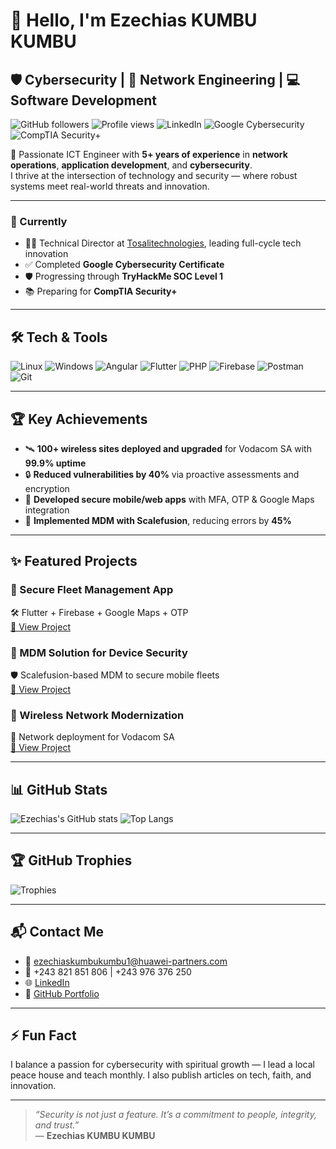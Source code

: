 # 👋 Hello, I'm Ezechias KUMBU KUMBU

## 🛡️ Cybersecurity | 📡 Network Engineering | 💻 Software Development

![GitHub followers](https://img.shields.io/github/followers/ezechiaskumbukumbu?label=Follow%20Me&style=social)
![Profile views](https://komarev.com/ghpvc/?username=ezechiaskumbukumbu&color=blue)
![LinkedIn](https://img.shields.io/badge/LinkedIn-blue?logo=linkedin&style=flat&link=https://www.linkedin.com/in/ezechias-kumbu-kumbu-779422315/)
![Google Cybersecurity](https://img.shields.io/badge/Google%20Cybersecurity-Certified-brightgreen)
![CompTIA Security+](https://img.shields.io/badge/CompTIA%20Security+-In%20Progress-orange)

🚀 Passionate ICT Engineer with **5+ years of experience** in **network operations**, **application development**, and **cybersecurity**.  
I thrive at the intersection of technology and security — where robust systems meet real-world threats and innovation.

---

### 🎯 Currently
- 👨‍💼 Technical Director at [Tosalitechnologies](https://github.com/ezechiaskumbukumbu), leading full-cycle tech innovation  
- ✅ Completed **Google Cybersecurity Certificate**  
- 🛡️ Progressing through **TryHackMe SOC Level 1**  
- 📚 Preparing for **CompTIA Security+**

---

## 🛠️ Tech & Tools

![Linux](https://img.shields.io/badge/Linux-Ubuntu-blue?logo=linux)
![Windows](https://img.shields.io/badge/Windows-OS-blue?logo=windows)
![Angular](https://img.shields.io/badge/Angular-red?logo=angular)
![Flutter](https://img.shields.io/badge/Flutter-blue?logo=flutter)
![PHP](https://img.shields.io/badge/PHP-purple?logo=php)
![Firebase](https://img.shields.io/badge/Firebase-yellow?logo=firebase)
![Postman](https://img.shields.io/badge/Postman-Tool-orange?logo=postman)
![Git](https://img.shields.io/badge/Git-Tool-orange?logo=git)

---

## 🏆 Key Achievements

- 🛰️ **100+ wireless sites deployed and upgraded** for Vodacom SA with **99.9% uptime**
- 🔒 **Reduced vulnerabilities by 40%** via proactive assessments and encryption
- 📱 **Developed secure mobile/web apps** with MFA, OTP & Google Maps integration
- 📲 **Implemented MDM with Scalefusion**, reducing errors by **45%**

---

## ✨ Featured Projects

### 🔹 Secure Fleet Management App  
🛠️ Flutter + Firebase + Google Maps + OTP  
[🔗 View Project](https://github.com/ezechiaskumbukumbu/project-link)

### 🔹 MDM Solution for Device Security  
🛡️ Scalefusion-based MDM to secure mobile fleets  
[🔗 View Project](https://github.com/ezechiaskumbukumbu/project-link)

### 🔹 Wireless Network Modernization  
📡 Network deployment for Vodacom SA  
[🔗 View Project](https://github.com/ezechiaskumbukumbu/project-link)

---

## 📊 GitHub Stats

![Ezechias's GitHub stats](https://github-readme-stats.vercel.app/api?username=ezechiaskumbukumbu&show_icons=true&theme=tokyonight)
![Top Langs](https://github-readme-stats.vercel.app/api/top-langs/?username=ezechiaskumbukumbu&layout=compact&theme=tokyonight)

---

## 🏆 GitHub Trophies

![Trophies](https://github-profile-trophy.vercel.app/?username=ezechiaskumbukumbu&theme=onedark&row=1&column=6)

---

## 📬 Contact Me

- 📧 [ezechiaskumbukumbu1@huawei-partners.com](mailto:ezechiaskumbukumbu1@huawei-partners.com)  
- 📱 +243 821 851 806 | +243 976 376 250  
- 🌐 [LinkedIn](https://www.linkedin.com/in/ezechias-kumbu-kumbu-779422315/)  
- 💼 [GitHub Portfolio](https://github.com/ezechiaskumbukumbu)

---

## ⚡ Fun Fact  
I balance a passion for cybersecurity with spiritual growth — I lead a local peace house and teach monthly. I also publish articles on tech, faith, and innovation.

---

> *“Security is not just a feature. It’s a commitment to people, integrity, and trust.”*  
> — **Ezechias KUMBU KUMBU**
